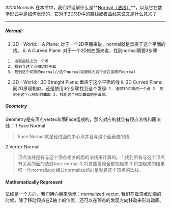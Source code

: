 ####Normals
在本节中，我们将理解什么是**[Normal（法线）](https://en.wikipedia.org/wiki/Normal_geometry)**，以及它在数学形式中是如何表现的，它对于2D/3D中的直线或者曲线来说又是什么意义？

---

##### Normal:
1. 2D - World:
    i. A Plane:
        对于一个2D平面来说，normal就是垂直于这个平面的线。
    ii. A Curved Plane:
        对于一个2D的曲面来说，找到normal需要3步骤:
```
 1. 选取曲线上的一个点  
 2. 找到与这个点相切的平面
 3. 找到这个切面的normal//这个normal就被称为这个点在曲面的normal
```
2. 3D - World:
    i.3D Straight Plane:
        垂直于这个平面的线
    ii. 3D Curved Plane:
        同2D原理相似，还是使用3个步骤找到这个发现:
        ```
        1. 选取3D曲面的一个点
        2. 找到于这个点相切的曲面
        3. 找到这个相切曲面的垂直线。
        ```

##### Geometry
Geometry是有顶点vertex和面Face组成的，那么对应的就会有顶点法线和面法线：
1.Face Normal
>Face Normal就是经过面的中心点并且与这个面垂直的线

2.Vertex Normal
>顶点法线是有与这个顶点相关的面的法线来计算的。
1.找到所有与这个顶点有关系的面的法线face normal
2.将这些发现全部加起来
3.将加起来的结果归一化normalized
经过normalize的向量就是这个顶点的法线。

#### Mathematically Represent
法线是一个方向，我们用向量来表示：normalized vector.
我们在做顶点动画的时候，除了移动顶点在Z轴上的位置，还可以在顶点的发现方向移动来形成动画。